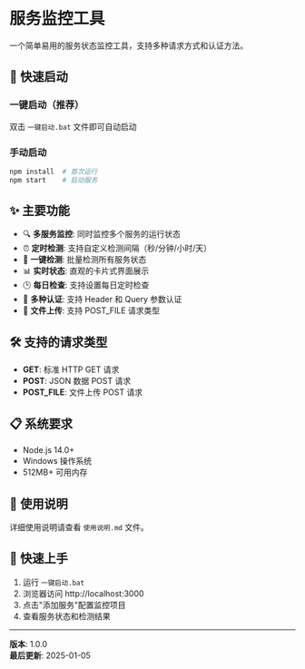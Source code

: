 # 服务监控工具

一个简单易用的服务状态监控工具，支持多种请求方式和认证方法。

## 🚀 快速启动

### 一键启动（推荐）
双击 `一键启动.bat` 文件即可自动启动

### 手动启动
```bash
npm install  # 首次运行
npm start    # 启动服务
```

## ✨ 主要功能

- 🔍 **多服务监控**: 同时监控多个服务的运行状态
- ⏰ **定时检测**: 支持自定义检测间隔（秒/分钟/小时/天）
- 🔄 **一键检测**: 批量检测所有服务状态
- 📊 **实时状态**: 直观的卡片式界面展示
- 🕒 **每日检查**: 支持设置每日定时检查
- 🔐 **多种认证**: 支持 Header 和 Query 参数认证
- 📁 **文件上传**: 支持 POST_FILE 请求类型

## 🛠️ 支持的请求类型

- **GET**: 标准 HTTP GET 请求
- **POST**: JSON 数据 POST 请求
- **POST_FILE**: 文件上传 POST 请求

## 📋 系统要求

- Node.js 14.0+
- Windows 操作系统
- 512MB+ 可用内存

## 📖 使用说明

详细使用说明请查看 `使用说明.md` 文件。

## 🎯 快速上手

1. 运行 `一键启动.bat`
2. 浏览器访问 http://localhost:3000
3. 点击"添加服务"配置监控项目
4. 查看服务状态和检测结果

---

**版本**: 1.0.0  
**最后更新**: 2025-01-05
